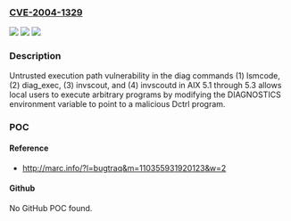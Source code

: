 ### [CVE-2004-1329](https://cve.mitre.org/cgi-bin/cvename.cgi?name=CVE-2004-1329)
![](https://img.shields.io/static/v1?label=Product&message=n%2Fa&color=blue)
![](https://img.shields.io/static/v1?label=Version&message=n%2Fa&color=blue)
![](https://img.shields.io/static/v1?label=Vulnerability&message=n%2Fa&color=brighgreen)

### Description

Untrusted execution path vulnerability in the diag commands (1) lsmcode, (2) diag_exec, (3) invscout, and (4) invscoutd in AIX 5.1 through 5.3 allows local users to execute arbitrary programs by modifying the DIAGNOSTICS environment variable to point to a malicious Dctrl program.

### POC

#### Reference
- http://marc.info/?l=bugtraq&m=110355931920123&w=2

#### Github
No GitHub POC found.

